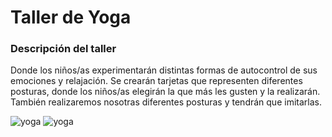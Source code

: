 # Taller de Yoga

### Descripción del taller

Donde los niños/as experimentarán distintas formas de autocontrol de sus emociones y relajación. Se crearán tarjetas que representen diferentes posturas, donde los niños/as elegirán la que más les gusten y la realizarán. También realizaremos nosotras diferentes posturas y tendrán que imitarlas.


![yoga](/Ludoteca-tolon-tolon/assets/images/yoga.jpg)
![yoga](/Ludoteca-tolon-tolon/assets/images/yoga1.jpg)
